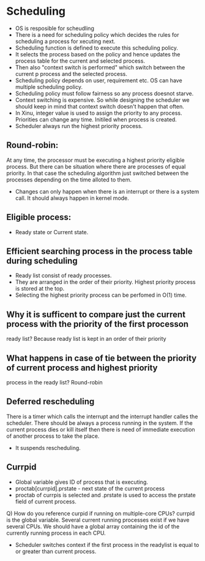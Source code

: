 # Scheduling
- OS is resposible for scheudling
- There is a need for scheduling policy which decides the rules for 
  scheduling a process for xecuting next.
- Scheduling function is defined to execute this scheduling policy.
- It selects the process based on the policy and hence updates the process
  table for the current and selected process. 
- Then also "context switch is performed" which switch between the current p
  process and the selected process.
- Scheduling policy depends on user, requirement etc. OS can have multiple scheduling policy. 
- Scheduling policy must follow fairness so any process doesnot starve.
- Context switching is expensive. So while designing the scheduler we should keep in mind that context switch
  doesn't happen that often.
- In Xinu, integer value is used to assign the priority to any process. Priorities can change 
  any time. Initiled when process is created. 
- Scheduler always run the highest priority process.

## Round-robin:
At any time, the processor must be executing a highest priority eligible process. But there can be 
situation where there are processes of equal priority. In that case the scheduling algorithm just switched 
between the processes depending on the time alloted to them.

- Changes can only happen when there is an interrupt or there is a system call. It should always 
  happen in kernel mode. 
  
## Eligible process:
- Ready state or Current state.

## Efficient searching process in the process table during scheduling
- Ready list consist of ready processes.
- They are arranged in the order of their priority. Highest priority process is stored at the top.
- Selecting the highest priority process can be perfomed in O(1) time.

## Why it is sufficent to compare just the current process with the priority of the first processon 
ready list?
Because ready list is kept in an order of their priority

## What happens in case of tie between the priority of current process and highest priority
process in the ready list?
Round-robin

## Deferred rescheduling
There is a timer which calls the interrupt and the interrupt handler calles the scheduler.
There should be always a process running in the system. If the current process dies or kill itself 
then there is need of immediate execution of another process to take the place. 
- It suspends rescheduling.

## Currpid
- Global variable gives ID of process that is executing.
- proctab[currpid].prstate - next state of the current process
- proctab of currpis is selected and .prstate is used to access the prstate field of 
  current process.

Q) How do you reference curpid if running on multiple-core CPUs?
currpid is the global variable. Several current running processes exist if we have
several CPUs. We should have a global array containing the id of the currently running process
in each CPU.

- Scheduler switches context if the first process in the readylist is equal to or greater than 
  current process.
